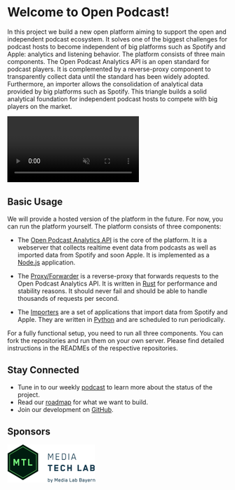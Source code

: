 # Welcome to Open Podcast!

In this project we build a new open platform aiming to support the open and
independent podcast ecosystem. It solves one of the biggest challenges for
podcast hosts to become independent of big platforms such as Spotify and Apple:
analytics and listening behavior. The platform consists of three main
components. The Open Podcast Analytics API is an open standard for podcast
players. It is complemented by a reverse-proxy component to transparently
collect data until the standard has been widely adopted. Furthermore, an
importer allows the consolidation of analytical data provided by big platforms
such as Spotify. This triangle builds a solid analytical foundation for
independent podcast hosts to compete with big players on the market.

 <video loop="true" autoplay="autoplay" controls="controls" muted>
  <source src="_media/video.mp4" type="video/mp4">
</video> 

## Basic Usage

We will provide a hosted version of the platform in the future. For now, you
can run the platform yourself. The platform consists of three components:

- The [Open Podcast Analytics API](https://github.com/openpodcast/api) is
  the core of the platform. It is a webserver that collects realtime event data from
  podcasts as well as imported data from Spotify and soon Apple. It is
  implemented as a [Node.js](https://nodejs.org) application.

- The [Proxy/Forwarder](https://github.com/openpodcast/forwarder) is a
  reverse-proxy that forwards requests to the Open Podcast Analytics API.
  It is written in [Rust](https://www.rust-lang.org) for performance and
  stability reasons. It should never fail and should be able to handle
  thousands of requests per second.

- The [Importers](https://github.com/openpodcast/open) are a set of
  applications that import data from Spotify and Apple. They are written in
  [Python](https://www.python.org) and are scheduled to run periodically.

For a fully functional setup, you need to run all three components.
You can fork the repositories and run them on your own server.
Please find detailed instructions in the READMEs of the respective repositories.

## Stay Connected

- Tune in to our weekly [podcast](/podcast) to learn more about the status of
  the project.
- Read our [roadmap](/how-it-works) for what we want to build.
- Join our development on [GitHub](https://github.com/openpodcast/).

## Sponsors

<a href="http://media-tech-lab.com">
    <img src="/sponsors/mtl.png" width="200" />
</a>
